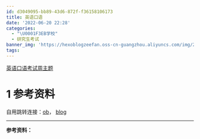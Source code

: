 ```yaml
---
id: d3049095-bb89-43d6-872f-f36158106173
title: 英语口语
date: '2022-06-20 22:28'
categories:
  - "\U0001F3EB学校"
  - 研究生考试
banner_img: 'https://hexoblogzeefan.oss-cn-guangzhou.aliyuncs.com/img/202206200917436.jpg'
tags:
---
```



[英语口语考试周主题](https://skinny-girl-067.notion.site/899591b0dea9484cb76d44a26c1c4c61)

# 1 参考资料
自用跳转连接：[ob](obsidian://advanced-uri?vault=Documents&uid=d3049095-bb89-43d6-872f-f36158106173)， [blog]()





















---
**参考资料：**

